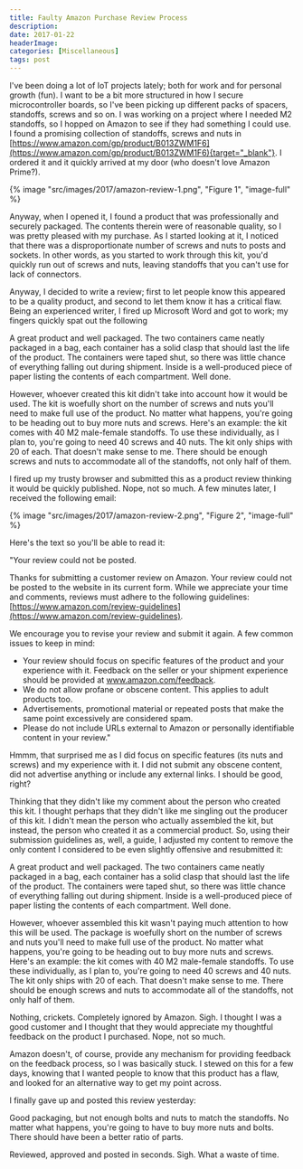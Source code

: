 ```yaml
---
title: Faulty Amazon Purchase Review Process
description: 
date: 2017-01-22
headerImage: 
categories: [Miscellaneous]
tags: post
---
```


I've been doing a lot of IoT projects lately; both for work and for personal growth (fun). I want to be a bit more structured in how I secure microcontroller boards, so I've been picking up different packs of spacers, standoffs, screws and so on. I was working on a project where I needed M2 standoffs, so I hopped on Amazon to see if they had something I could use. I found a promising collection of standoffs, screws and nuts in [https://www.amazon.com/gp/product/B013ZWM1F6](https://www.amazon.com/gp/product/B013ZWM1F6){target="_blank"}. I ordered it and it quickly arrived at my door (who doesn't love Amazon Prime?).

{% image "src/images/2017/amazon-review-1.png", "Figure 1", "image-full" %}

Anyway, when I opened it, I found a product that was professionally and securely packaged. The contents therein were of reasonable quality, so I was pretty pleased with my purchase. As I started looking at it, I noticed that there was a disproportionate number of screws and nuts to posts and sockets. In other words, as you started to work through this kit, you'd quickly run out of screws and nuts, leaving standoffs that you can't use for lack of connectors.

Anyway, I decided to write a review; first to let people know this appeared to be a quality product, and second to let them know it has a critical flaw. Being an experienced writer, I fired up Microsoft Word and got to work; my fingers quickly spat out the following

A great product and well packaged. The two containers came neatly packaged in a bag, each container has a solid clasp that should last the life of the product. The containers were taped shut, so there was little chance of everything falling out during shipment. Inside is a well-produced piece of paper listing the contents of each compartment. Well done.

However, whoever created this kit didn't take into account how it would be used. The kit is woefully short on the number of screws and nuts you'll need to make full use of the product. No matter what happens, you're going to be heading out to buy more nuts and screws. Here's an example: the kit comes with 40 M2 male-female standoffs. To use these individually, as I plan to, you're going to need 40 screws and 40 nuts. The kit only ships with 20 of each. That doesn't make sense to me. There should be enough screws and nuts to accommodate all of the standoffs, not only half of them.

I fired up my trusty browser and submitted this as a product review thinking it would be quickly published. Nope, not so much. A few minutes later, I received the following email:

{% image "src/images/2017/amazon-review-2.png", "Figure 2", "image-full" %}

Here's the text so you'll be able to read it:

"Your review could not be posted.

Thanks for submitting a customer review on Amazon. Your review could not be posted to the website in its current form. While we appreciate your time and comments, reviews must adhere to the following guidelines: [https://www.amazon.com/review-guidelines](https://www.amazon.com/review-guidelines).

We encourage you to revise your review and submit it again. A few common issues to keep in mind:

* Your review should focus on specific features of the product and your experience with it. Feedback on the seller or your shipment experience should be provided at www.amazon.com/feedback.
* We do not allow profane or obscene content. This applies to adult products too.
* Advertisements, promotional material or repeated posts that make the same point excessively are considered spam.
* Please do not include URLs external to Amazon or personally identifiable content in your review."

Hmmm, that surprised me as I did focus on specific features (its nuts and screws) and my experience with it. I did not submit any obscene content, did not advertise anything or include any external links. I should be good, right?

Thinking that they didn't like my comment about the person who created this kit. I thought perhaps that they didn't like me singling out the producer of this kit. I didn't mean the person who actually assembled the kit, but instead, the person who created it as a commercial product. So, using their submission guidelines as, well, a guide, I adjusted my content to remove the only content I considered to be even slightly offensive and resubmitted it:

A great product and well packaged. The two containers came neatly packaged in a bag, each container has a solid clasp that should last the life of the product. The containers were taped shut, so there was little chance of everything falling out during shipment. Inside is a well-produced piece of paper listing the contents of each compartment. Well done.

However, whoever assembled this kit wasn't paying much attention to how this will be used. The package is woefully short on the number of screws and nuts you'll need to make full use of the product. No matter what happens, you're going to be heading out to buy more nuts and screws. Here's an example: the kit comes with 40 M2 male-female standoffs. To use these individually, as I plan to, you're going to need 40 screws and 40 nuts. The kit only ships with 20 of each. That doesn't make sense to me. There should be enough screws and nuts to accommodate all of the standoffs, not only half of them.

Nothing, crickets. Completely ignored by Amazon. Sigh. I thought I was a good customer and I thought that they would appreciate my thoughtful feedback on the product I purchased. Nope, not so much.

Amazon doesn't, of course, provide any mechanism for providing feedback on the feedback process, so I was basically stuck. I stewed on this for a few days, knowing that I wanted people to know that this product has a flaw, and looked for an alternative way to get my point across.

I finally gave up and posted this review yesterday:

Good packaging, but not enough bolts and nuts to match the standoffs. No matter what happens, you're going to have to buy more nuts and bolts. There should have been a better ratio of parts.

Reviewed, approved and posted in seconds. Sigh. What a waste of time.